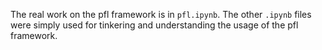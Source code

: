 The real work on the pfl framework is in `pfl.ipynb`. The other `.ipynb` files were simply used for tinkering and  understanding the usage of the pfl framework.